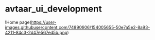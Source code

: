 # avtaar_ui_development



!Home page(https://user-images.githubusercontent.com/74890906/154005655-50e7a5e2-8a93-4211-84c3-2d47e567ed5b.png)
